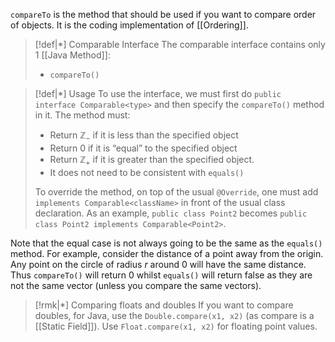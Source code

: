 `compareTo` is the method that should be used if you want to compare order of objects. It is the coding implementation of [[Ordering]]. 

>[!def|*] Comparable Interface
>The comparable interface contains only $1$ [[Java Method]]:
> - `compareTo()`

>[!def|*] Usage
>To use the interface, we must first do `public interface Comparable<type>` and then specify the `compareTo()` method in it. The method must:
> - Return $\mathbb{Z}_-$ if it is less than the specified object
> - Return $0$ if it is “equal” to the specified object
> - Return $\mathbb{Z}_+$ if it is greater than the specified object.
> - It does not need to be consistent with `equals()`
> 
> To override the method, on top of the usual `@Override`, one must add `implements Comparable<className>` in front of the usual class declaration.
> As an example, `public class Point2` becomes `public class Point2 implements Comparable<Point2>`. 

Note that the equal case is not always going to be the same as the `equals()` method. For example, consider the distance of a point away from the origin. Any point on the circle of radius $r$ around $0$ will have the same distance. Thus `compareTo()` will return $0$ whilst `equals()` will return false as they are not the same vector (unless you compare the same vectors).

>[!rmk|*] Comparing floats and doubles
>If you want to compare doubles, for Java, use the `Double.compare(x1, x2)` (as compare is a [[Static Field]]). Use `Float.compare(x1, x2)` for floating point values. 
